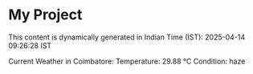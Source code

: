 # My Project

This content is dynamically generated in Indian Time (IST): 2025-04-14 09:26:28 IST


Current Weather in Coimbatore:
Temperature: 29.88 °C
Condition: haze
